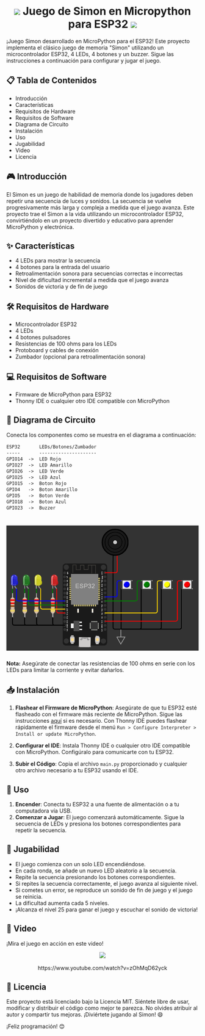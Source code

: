 <div align="center">
  <h1><img src="https://cdn-icons-png.freepik.com/32/489/489700.png"> Juego de Simon en Micropython para ESP32 <img src="https://cdn-icons-png.freepik.com/32/489/489700.png"></h1>
</div>

¡Juego Simon desarrollado en MicroPython para el ESP32! Este proyecto implementa el clásico juego de memoria "Simon" utilizando un microcontrolador ESP32, 4 LEDs, 4 botones y un buzzer. Sigue las instrucciones a continuación para configurar y jugar el juego.

## 📋 Tabla de Contenidos
- Introducción
- Características
- Requisitos de Hardware
- Requisitos de Software
- Diagrama de Circuito
- Instalación
- Uso
- Jugabilidad
- Video
- Licencia

## 🎮 Introducción
El Simon es un juego de habilidad de memoria donde los jugadores deben repetir una secuencia de luces y sonidos. La secuencia se vuelve progresivamente más larga y compleja a medida que el juego avanza. Este proyecto trae el Simon a la vida utilizando un microcontrolador ESP32, convirtiéndolo en un proyecto divertido y educativo para aprender MicroPython y electrónica.

## ✨ Características
- 4 LEDs para mostrar la secuencia
- 4 botones para la entrada del usuario
- Retroalimentación sonora para secuencias correctas e incorrectas
- Nivel de dificultad incremental a medida que el juego avanza
- Sonidos de victoria y de fin de juego

## 🛠️ Requisitos de Hardware
- Microcontrolador ESP32
- 4 LEDs
- 4 botones pulsadores
- Resistencias de 100 ohms para los LEDs
- Protoboard y cables de conexión
- Zumbador (opcional para retroalimentación sonora)

## 💻 Requisitos de Software
- Firmware de MicroPython para ESP32
- Thonny IDE o cualquier otro IDE compatible con MicroPython

## 🔌 Diagrama de Circuito
Conecta los componentes como se muestra en el diagrama a continuación:

```
ESP32       LEDs/Botones/Zumbador
-----       ---------------------
GPIO14  ->  LED Rojo
GPIO27  ->  LED Amarillo
GPIO26  ->  LED Verde
GPIO25  ->  LED Azul
GPIO15  ->  Boton Rojo
GPIO4   ->  Boton Amarillo
GPIO5   ->  Boton Verde
GPIO18  ->  Boton Azul
GPIO23  ->  Buzzer
```
<div align="center">
  <h1><img src="./conexiones.png"></h1>
</div>

**Nota:** Asegúrate de conectar las resistencias de 100 ohms en serie con los LEDs para limitar la corriente y evitar dañarlos.

## 📥 Instalación
1. **Flashear el Firmware de MicroPython**: Asegúrate de que tu ESP32 esté flasheado con el firmware más reciente de MicroPython. Sigue las instrucciones [aquí](https://docs.micropython.org/en/latest/esp32/tutorial/intro.html) si es necesario.
Con Thonny IDE puedes flashear rápidamente el firmware desde el menú `Run > Configure Interpreter > Install or update MicroPython`.

2. **Configurar el IDE**: Instala Thonny IDE o cualquier otro IDE compatible con MicroPython. Configúralo para comunicarte con tu ESP32.

3. **Subir el Código**: Copia el archivo `main.py` proporcionado y cualquier otro archivo necesario a tu ESP32 usando el IDE.

## 🚀 Uso
1. **Encender**: Conecta tu ESP32 a una fuente de alimentación o a tu computadora vía USB.
2. **Comenzar a Jugar**: El juego comenzará automáticamente. Sigue la secuencia de LEDs y presiona los botones correspondientes para repetir la secuencia.

## 🎲 Jugabilidad
- El juego comienza con un solo LED encendiéndose.
- En cada ronda, se añade un nuevo LED aleatorio a la secuencia.
- Repite la secuencia presionando los botones correspondientes.
- Si repites la secuencia correctamente, el juego avanza al siguiente nivel.
- Si cometes un error, se reproduce un sonido de fin de juego y el juego se reinicia.
- La dificultad aumenta cada 5 niveles.
- ¡Alcanza el nivel 25 para ganar el juego y escuchar el sonido de victoria!

## 🎥 Video
¡Mira el juego en acción en este video!

<div align="center">
  <p><img src="https://img.youtube.com/vi/zOhMqD62yck/0.jpg"></p>
  <p>https://www.youtube.com/watch?v=zOhMqD62yck</p>
</div>

## 📜 Licencia
Este proyecto está licenciado bajo la Licencia MIT. Siéntete libre de usar, modificar y distribuir el código como mejor te parezca. No olvides atribuir al autor y compartir tus mejoras. ¡Diviértete jugando al Simon! 😄

¡Feliz programación! 😊
